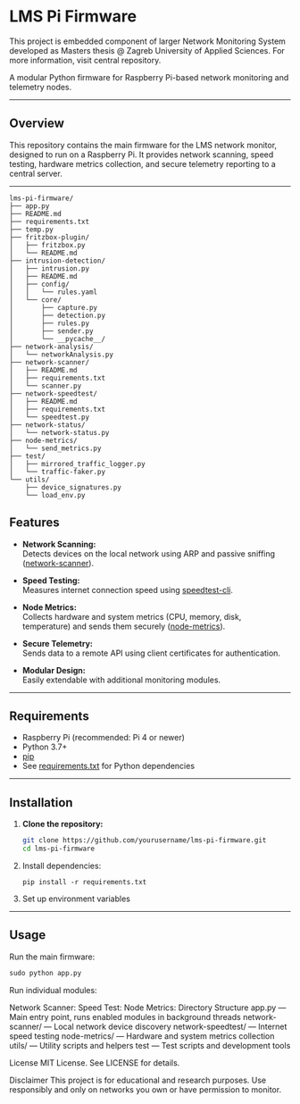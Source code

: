 # LMS Pi Firmware

This project is embedded component of larger Network Monitoring System developed as Masters thesis @ Zagreb University of Applied Sciences. For more information, visit central repository.

A modular Python firmware for Raspberry Pi-based network monitoring and telemetry nodes.

---

## Overview

This repository contains the main firmware for the LMS network monitor, designed to run on a Raspberry Pi. It provides network scanning, speed testing, hardware metrics collection, and secure telemetry reporting to a central server.

---

```
lms-pi-firmware/
├── app.py
├── README.md
├── requirements.txt
├── temp.py
├── fritzbox-plugin/
│   ├── fritzbox.py
│   └── README.md
├── intrusion-detection/
│   ├── intrusion.py
│   ├── README.md
│   ├── config/
│   │   └── rules.yaml
│   └── core/
│       ├── capture.py
│       ├── detection.py
│       ├── rules.py
│       ├── sender.py
│       └── __pycache__/
├── network-analysis/
│   └── networkAnalysis.py
├── network-scanner/
│   ├── README.md
│   ├── requirements.txt
│   └── scanner.py
├── network-speedtest/
│   ├── README.md
│   ├── requirements.txt
│   └── speedtest.py
├── network-status/
│   └── network-status.py
├── node-metrics/
│   └── send_metrics.py
├── test/
│   ├── mirrored_traffic_logger.py
│   └── traffic-faker.py
└── utils/
    ├── device_signatures.py
    └── load_env.py
```

## Features

- **Network Scanning:**  
  Detects devices on the local network using ARP and passive sniffing ([network-scanner](network-scanner/)).

- **Speed Testing:**  
  Measures internet connection speed using [speedtest-cli](network-speedtest/).

- **Node Metrics:**  
  Collects hardware and system metrics (CPU, memory, disk, temperature) and sends them securely ([node-metrics](node-metrics/)).

- **Secure Telemetry:**  
  Sends data to a remote API using client certificates for authentication.

- **Modular Design:**  
  Easily extendable with additional monitoring modules.

---

## Requirements

- Raspberry Pi (recommended: Pi 4 or newer)
- Python 3.7+
- [pip](https://pip.pypa.io/en/stable/)
- See [requirements.txt](requirements.txt) for Python dependencies

---

## Installation

1. **Clone the repository:**
   ```sh
   git clone https://github.com/yourusername/lms-pi-firmware.git
   cd lms-pi-firmware
   ```
2. Install dependencies:
    ```
    pip install -r requirements.txt
    ```

3. Set up environment variables

---

## Usage

Run the main firmware:
  ```python
  sudo python app.py
  ```
Run individual modules:

Network Scanner:
Speed Test:
Node Metrics:
Directory Structure
app.py — Main entry point, runs enabled modules in background threads
network-scanner/ — Local network device discovery
network-speedtest/ — Internet speed testing
node-metrics/ — Hardware and system metrics collection
utils/ — Utility scripts and helpers
test — Test scripts and development tools

License
MIT License. See LICENSE for details.

Disclaimer
This project is for educational and research purposes. Use responsibly and only on networks you own or have permission to monitor.
